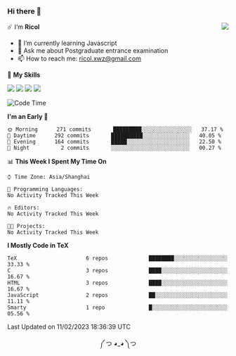 ### Hi there 👋

<a href="#">
  <img align="right" src="https://github-readme-stats.vercel.app/api?username=Ricolxwz&count_private=true&show_icons=true&theme=prussian" />
</a>

☄️ I‘m **Ricol**

- 🌱 I’m currently learning Javascript
- 💬 Ask me about Postgraduate entrance examination
- 📫 How to reach me: ricol.xwz@gmail.com

🌟 **My Skills**

![](https://img.shields.io/badge/-Git-000000?style=flat-square&logo=git&logoColor=fff)
![](https://img.shields.io/badge/-C-3e74a2?style=flat-square&logo=C&logoColor=fff)
![](https://img.shields.io/badge/-Python-4fc08d?style=flat-square&logo=python&logoColor=fff)
![](https://img.shields.io/badge/-java-ffa500?style=flat-square&logo=java&logoColor=fff)

<!--START_SECTION:waka-->
![Code Time](http://img.shields.io/badge/Code%20Time-390%20hrs%2022%20mins-blue)

**I'm an Early 🐤** 

```text
🌞 Morning      271 commits       █████████░░░░░░░░░░░░░░░░   37.17 % 
🌆 Daytime      292 commits       ██████████░░░░░░░░░░░░░░░   40.05 % 
🌃 Evening      164 commits       █████░░░░░░░░░░░░░░░░░░░░   22.50 % 
🌙 Night          2 commits       ░░░░░░░░░░░░░░░░░░░░░░░░░   00.27 % 

```


📊 **This Week I Spent My Time On** 

```text
⌚︎ Time Zone: Asia/Shanghai

💬 Programming Languages: 
No Activity Tracked This Week

🔥 Editors: 
No Activity Tracked This Week

🐱‍💻 Projects: 
No Activity Tracked This Week

```

**I Mostly Code in TeX** 

```text
TeX                      6 repos             ████████░░░░░░░░░░░░░░░░░   33.33 % 
C                        3 repos             ████░░░░░░░░░░░░░░░░░░░░░   16.67 % 
HTML                     3 repos             ████░░░░░░░░░░░░░░░░░░░░░   16.67 % 
JavaScript               2 repos             ██░░░░░░░░░░░░░░░░░░░░░░░   11.11 % 
Smarty                   1 repo              █░░░░░░░░░░░░░░░░░░░░░░░░   05.56 % 

```



 Last Updated on 11/02/2023 18:36:39 UTC
<!--END_SECTION:waka-->

<div align="center">
༼ つ ◕_◕ ༽つ
</div>
